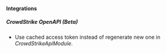 
#### Integrations
##### CrowdStrike OpenAPI (Beta)
- Use cached access token instead of regenerate new one in *CrowdStrikeApiModule*.

